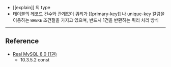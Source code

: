 - [[explain]] 의 type
- 테이블의 레코드 건수와 관계없이 쿼리가 [[primary-key]] 나 unique-key 칼럼을 이용하는 `WHERE` 조건절을 가지고 있으며, 반드시 1건을 반환하는 쿼리 처리 방식

---
## Reference
 -  [Real MySQL 8.0 (1권)](https://product.kyobobook.co.kr/detail/S000001766482)
	- 10.3.5.2 const